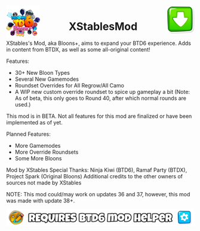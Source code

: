 <a href="https://github.com/doombubbles/template-mod/releases/latest/download/XStablesMod.dll">
    <img align="left" alt="Icon" height="90" src="Icon.png">
    <img align="right" alt="Download" height="75" src="https://raw.githubusercontent.com/gurrenm3/BTD-Mod-Helper/master/BloonsTD6%20Mod%20Helper/Resources/DownloadBtn.png">
</a>

<h1 align="center">XStablesMod</h1>

XStables's Mod, aka Bloons+, aims to expand your BTD6 experience. Adds in content from BTDX, as well as some all-original content!

Features:
- 30+ New Bloon Types
- Several New Gamemodes
- Roundset Overrides for All Regrow/All Camo
- A WIP new custom override roundset to spice up gameplay a bit (Note: As of beta, this only goes to Round 40, after which normal rounds are used.)

This mod is in BETA. Not all features for this mod are finalized or have been implemented as of yet.

Planned Features:
- More Gamemodes
- More Override Roundsets
- Some More Bloons

Mod by XStables
Special Thanks: Ninja Kiwi (BTD6), Ramaf Party (BTDX), Project Spark (Original Bloons)
Additional credits to the other owners of sources not made by XStables

NOTE: This mod could/may work on updates 36 and 37, however, this mod was made with update 38+.

[![Requires BTD6 Mod Helper](https://raw.githubusercontent.com/gurrenm3/BTD-Mod-Helper/master/banner.png)](https://github.com/gurrenm3/BTD-Mod-Helper#readme)
